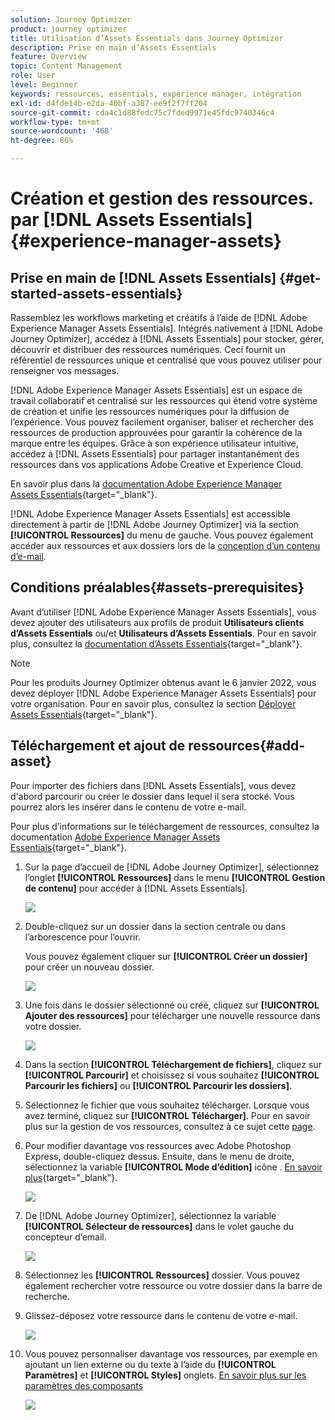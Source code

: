 ```yaml
---
solution: Journey Optimizer
product: journey optimizer
title: Utilisation d’Assets Essentials dans Journey Optimizer
description: Prise en main d’Assets Essentials
feature: Overview
topic: Content Management
role: User
level: Beginner
keywords: ressources, essentials, experience manager, intégration
exl-id: d4fde14b-e2da-40bf-a387-ee9f2f7ff204
source-git-commit: cda4c1d88fedc75c7fded9971e45fdc9740346c4
workflow-type: tm+mt
source-wordcount: '468'
ht-degree: 86%

---
```


# Création et gestion des ressources.  par [!DNL Assets Essentials]{#experience-manager-assets}

## Prise en main de [!DNL Assets Essentials] {#get-started-assets-essentials}

Rassemblez les workflows marketing et créatifs à l’aide de [!DNL Adobe Experience Manager Assets Essentials]. Intégrés nativement à [!DNL Adobe Journey Optimizer], accédez à [!DNL Assets Essentials] pour stocker, gérer, découvrir et distribuer des ressources numériques. Ceci fournit un référentiel de ressources unique et centralisé que vous pouvez utiliser pour renseigner vos messages.

[!DNL Adobe Experience Manager Assets Essentials] est un espace de travail collaboratif et centralisé sur les ressources qui étend votre système de création et unifie les ressources numériques pour la diffusion de l’expérience. Vous pouvez facilement organiser, baliser et rechercher des ressources de production approuvées pour garantir la cohérence de la marque entre les équipes. Grâce à son expérience utilisateur intuitive, accédez à [!DNL Assets Essentials] pour partager instantanément des ressources dans vos applications Adobe Creative et Experience Cloud.

En savoir plus dans la [documentation Adobe Experience Manager Assets Essentials](https://experienceleague.adobe.com/docs/experience-manager-assets-essentials/help/introduction.html?lang=fr){target="_blank"}.

[!DNL Adobe Experience Manager Assets Essentials] est accessible directement à partir de [!DNL Adobe Journey Optimizer] via la section **[!UICONTROL Ressources]** du menu de gauche. Vous pouvez également accéder aux ressources et aux dossiers lors de la [conception d’un contenu d’e-mail](get-started-email-design.md).

## Conditions préalables{#assets-prerequisites}

Avant d’utiliser [!DNL Adobe Experience Manager Assets Essentials], vous devez ajouter des utilisateurs aux profils de produit **Utilisateurs clients dʼAssets Essentials** ou/et **Utilisateurs dʼAssets Essentials**. Pour en savoir plus, consultez la [documentation d’Assets Essentials](https://experienceleague.adobe.com/docs/experience-manager-assets-essentials/help/deploy-administer.html?lang=fr){target="_blank"}.

>[!NOTE]
>Pour les produits Journey Optimizer obtenus avant le 6 janvier 2022, vous devez déployer [!DNL Adobe Experience Manager Assets Essentials] pour votre organisation. Pour en savoir plus, consultez la section [Déployer Assets Essentials](https://experienceleague.adobe.com/docs/experience-manager-assets-essentials/help/deploy-administer.html?lang=fr){target="_blank"}.

## Téléchargement et ajout de ressources{#add-asset}

Pour importer des fichiers dans [!DNL Assets Essentials], vous devez d&#39;abord parcourir ou créer le dossier dans lequel il sera stocké. Vous pourrez alors les insérer dans le contenu de votre e-mail.

Pour plus d’informations sur le téléchargement de ressources, consultez la documentation [Adobe Experience Manager Assets Essentials](https://experienceleague.adobe.com/docs/experience-manager-assets-essentials/help/add-delete.html?lang=fr){target="_blank"}.

1. Sur la page d’accueil de [!DNL Adobe Journey Optimizer], sélectionnez l’onglet **[!UICONTROL Ressources]** dans le menu **[!UICONTROL Gestion de contenu]** pour accéder à [!DNL Assets Essentials].

   ![](assets/media_library_1.png)

1. Double-cliquez sur un dossier dans la section centrale ou dans l’arborescence pour l’ouvrir.

   Vous pouvez également cliquer sur **[!UICONTROL Créer un dossier]** pour créer un nouveau dossier.

   ![](assets/media_library_8.png)

1. Une fois dans le dossier sélectionné ou créé, cliquez sur **[!UICONTROL Ajouter des ressources]** pour télécharger une nouvelle ressource dans votre dossier.

   ![](assets/media_library_2.png)

1. Dans la section **[!UICONTROL Téléchargement de fichiers]**, cliquez sur **[!UICONTROL Parcourir]** et choisissez si vous souhaitez **[!UICONTROL Parcourir les fichiers]** ou **[!UICONTROL Parcourir les dossiers]**.

1. Sélectionnez le fichier que vous souhaitez télécharger. Lorsque vous avez terminé, cliquez sur **[!UICONTROL Télécharger]**. Pour en savoir plus sur la gestion de vos ressources, consultez à ce sujet cette [page](https://experienceleague.adobe.com/docs/experience-manager-assets-essentials/help/manage-organize.html?lang=fr).

1. Pour modifier davantage vos ressources avec Adobe Photoshop Express, double-cliquez dessus. Ensuite, dans le menu de droite, sélectionnez la variable **[!UICONTROL Mode d’édition]** icône . [En savoir plus](https://experienceleague.adobe.com/docs/experience-manager-assets-essentials/help/edit-images.html?lang=fr){target="_blank"}.

   ![](assets/media_library_12.png)

1. De [!DNL Adobe Journey Optimizer], sélectionnez la variable **[!UICONTROL Sélecteur de ressources]** dans le volet gauche du concepteur d’email.

   ![](assets/media_library_5.png)

1. Sélectionnez les **[!UICONTROL Ressources]** dossier. Vous pouvez également rechercher votre ressource ou votre dossier dans la barre de recherche.

1. Glissez-déposez votre ressource dans le contenu de votre e-mail.

   ![](assets/media_library_6.png)

1. Vous pouvez personnaliser davantage vos ressources, par exemple en ajoutant un lien externe ou du texte à l’aide du **[!UICONTROL Paramètres]** et **[!UICONTROL Styles]** onglets. [En savoir plus sur les paramètres des composants](content-components.md)

   ![](assets/media_library_13.png)

   <!--
    After adding your asset to your email, use the **[!UICONTROL Find similar Stock photos]** option to locate Stock photos that match the content, color, and composition of your image. [Learn more about Adobe Stock](stock.md).

    Note that this option is available for licensed/unlicensed Stock images and images from your Assets folder. 

    ![](assets/media_library_14.png)
    -->